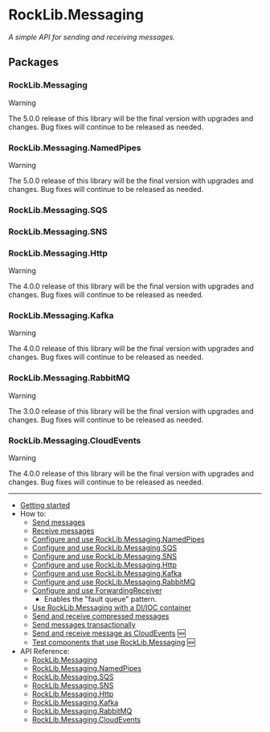 # RockLib.Messaging

*A simple API for sending and receiving messages.*

## Packages

### RockLib.Messaging

> [!WARNING]  
> The 5.0.0 release of this library will be the final version with upgrades and changes. Bug fixes will continue to be released as needed.

### RockLib.Messaging.NamedPipes

> [!WARNING]  
> The 5.0.0 release of this library will be the final version with upgrades and changes. Bug fixes will continue to be released as needed.

### RockLib.Messaging.SQS

### RockLib.Messaging.SNS

### RockLib.Messaging.Http

> [!WARNING]  
> The 4.0.0 release of this library will be the final version with upgrades and changes. Bug fixes will continue to be released as needed.

### RockLib.Messaging.Kafka

> [!WARNING]  
> The 4.0.0 release of this library will be the final version with upgrades and changes. Bug fixes will continue to be released as needed.

### RockLib.Messaging.RabbitMQ

> [!WARNING]  
> The 3.0.0 release of this library will be the final version with upgrades and changes. Bug fixes will continue to be released as needed.

### RockLib.Messaging.CloudEvents

> [!WARNING]  
> The 4.0.0 release of this library will be the final version with upgrades and changes. Bug fixes will continue to be released as needed.

-----

- [Getting started](docs/GettingStarted.md)
- How to:
  - [Send messages](docs/SendingMessages.md)
  - [Receive messages](docs/ReceivingMessages.md)
  - [Configure and use RockLib.Messaging.NamedPipes](docs/NamedPipes.md)
  - [Configure and use RockLib.Messaging.SQS](docs/SQS.md)
  - [Configure and use RockLib.Messaging.SNS](docs/SNS.md)
  - [Configure and use RockLib.Messaging.Http](docs/Http.md)
  - [Configure and use RockLib.Messaging.Kafka](docs/Kafka.md)
  - [Configure and use RockLib.Messaging.RabbitMQ](docs/RabbitMQ.md)
  - [Configure and use ForwardingReceiver](docs/ForwardingReceiver.md)
    - Enables the "fault queue" pattern.
  - [Use RockLib.Messaging with a DI/IOC container](docs/DIContainer.md)
  - [Send and receive compressed messages](docs/Compressed.md)
  - [Send messages transactionally](docs/TransactionalSend.md)
  - [Send and receive message as CloudEvents](docs/CloudEvents.md) 🆕
  - [Test components that use RockLib.Messaging](https://github.com/RockLib/RockLib.Messaging/tree/main/Examples/Example.Application.Testing) 🆕
- API Reference:
  - [RockLib.Messaging](https://www.nuget.org/packages/RockLib.Messaging)
  - [RockLib.Messaging.NamedPipes](https://www.nuget.org/packages/RockLib.Messaging.NamedPipes)
  - [RockLib.Messaging.SQS](https://www.nuget.org/packages/RockLib.Messaging.SQS)
  - [RockLib.Messaging.SNS](https://www.nuget.org/packages/RockLib.Messaging.SNS)
  - [RockLib.Messaging.Http](https://www.nuget.org/packages/RockLib.Messaging.Http)
  - [RockLib.Messaging.Kafka](https://www.nuget.org/packages/RockLib.Messaging.Kafka)
  - [RockLib.Messaging.RabbitMQ](https://www.nuget.org/packages/RockLib.Messaging.RabbitMQ)
  - [RockLib.Messaging.CloudEvents](https://www.nuget.org/packages/RockLib.Messaging.CloudEvents)
